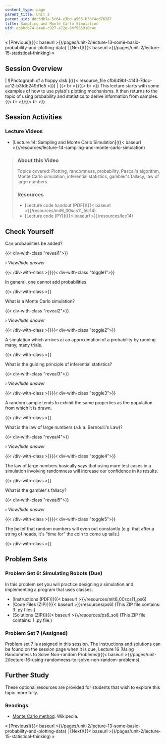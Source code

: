 ```yaml
---
content_type: page
parent_title: Unit 2
parent_uid: ddc5db7a-5c64-e3bd-a565-b36f4ed76287
title: Sampling and Monte Carlo Simulation
uid: eb6bcb74-e4a6-c927-a72e-0bf586910c4c
---
```


« [Previous]({{< baseurl >}}/pages/unit-2/lecture-13-some-basic-probability-and-plotting-data) | [Next]({{< baseurl >}}/pages/unit-2/lecture-15-statistical-thinking) »

Session Overview
----------------

| ![Photograph of a floppy disk.]({{< resource_file cfb649b1-4143-7dcc-ac12-b3fdb249d1e5 >}}) |  {{< br >}}{{< br >}} This lecture starts with some examples of how to use pylab's plotting mechanisms. It then returns to the topic of using probability and statistics to derive information from samples. {{< br >}}{{< br >}}  

Session Activities
------------------

### Lecture Videos

*   [Lecture 14: Sampling and Monte Carlo Simulation]({{< baseurl >}}/resources/lecture-14-sampling-and-monte-carlo-simulation)

> ### About this Video
> 
> Topics covered: Plotting, randomness, probability, Pascal's algorithm, Monte Carlo simulation, inferential statistics, gambler's fallacy, law of large numbers.
> 
> ### Resources
> 
> *   [Lecture code handout (PDF)]({{< baseurl >}}/resources/mit6_00scs11_lec14)
> *   [Lecture code (PY)]({{< baseurl >}}/resources/lec14)

Check Yourself
--------------

Can probabilities be added?

{{< div-with-class "reveal1">}}

› _View/hide answer_

{{< /div-with-class >}}{{< div-with-class "toggle1">}}

In general, one cannot add probabilities.

{{< /div-with-class >}}

What is a Monte Carlo simulation?

{{< div-with-class "reveal2">}}

› _View/hide answer_

{{< /div-with-class >}}{{< div-with-class "toggle2">}}

A simulation which arrives at an approximation of a probability by running many, many trials.

{{< /div-with-class >}}

What is the guiding principle of inferential statistics?

{{< div-with-class "reveal3">}}

› _View/hide answer_

{{< /div-with-class >}}{{< div-with-class "toggle3">}}

A random sample tends to exhibit the same properties as the population from which it is drawn.

{{< /div-with-class >}}

What is the law of large numbers (a.k.a. Bernoulli's Law)?

{{< div-with-class "reveal4">}}

› _View/hide answer_

{{< /div-with-class >}}{{< div-with-class "toggle4">}}

The law of large numbers basically says that using more test cases in a simulation involving randomness will increase our confidence in its results.

{{< /div-with-class >}}

What is the gambler's fallacy?

{{< div-with-class "reveal5">}}

› _View/hide answer_

{{< /div-with-class >}}{{< div-with-class "toggle5">}}

The belief that random numbers will even out constantly (e.g. that after a string of heads, it's “time for” the coin to come up tails.)

{{< /div-with-class >}}

Problem Sets
------------

### Problem Set 6: Simulating Robots (Due)

In this problem set you will practice designing a simulation and implementing a program that uses classes.

*   [Instructions (PDF)]({{< baseurl >}}/resources/mit6_00scs11_ps6)
*   [Code Files (ZIP)]({{< baseurl >}}/resources/ps6) (This ZIP file contains: 3 .py files.)
*   [Solutions (ZIP)]({{< baseurl >}}/resources/ps6_sol) (This ZIP file contains: 1 .py file.)

### Problem Set 7 (Assigned)

Problem set 7 is assigned in this session. The instructions and solutions can be found on the session page when it is due, Lecture 16 [Using Randomness to Solve Non-random Problems]({{< baseurl >}}/pages/unit-2/lecture-16-using-randomness-to-solve-non-random-problems).

Further Study
-------------

These optional resources are provided for students that wish to explore this topic more fully.

### Readings

*   [Monte Carlo method](http://en.wikipedia.org/wiki/Monte_Carlo_method). Wikipedia.

« [Previous]({{< baseurl >}}/pages/unit-2/lecture-13-some-basic-probability-and-plotting-data) | [Next]({{< baseurl >}}/pages/unit-2/lecture-15-statistical-thinking) »